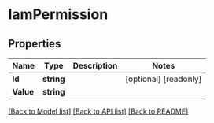 # IamPermission

## Properties

Name | Type | Description | Notes
------------ | ------------- | ------------- | -------------
**Id** | **string** |  | [optional] [readonly] 
**Value** | **string** |  | 

[[Back to Model list]](../README.md#documentation-for-models) [[Back to API list]](../README.md#documentation-for-api-endpoints) [[Back to README]](../README.md)


